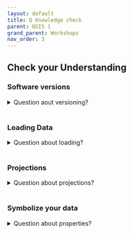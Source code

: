 ```yaml
---
layout: default
title: Q Knowledge check
parent: QGIS 1
grand_parent: Workshops
nav_order: 3
---
```

## Check your Understanding

### Software versions
<details>
<summary>Question aout versioning?</summary>Web Mercator </details>
<br>

### Loading Data
<details>
<summary>Question about loading?</summary>Web Mercator </details>
<br>

### Projections
<details>
<summary>Question about projections?</summary> Web Mercator </details>
<br>

### Symbolize your data
<details>
<summary>Question about properties?</summary>Web Mercator </details>
<br>
  

